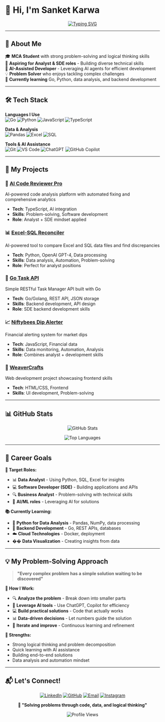 # 👋 Hi, I'm **Sanket Karwa**

<div align="center">
  
[![Typing SVG](https://readme-typing-svg.herokuapp.com?font=Fira+Code&pause=1000&color=36BCF7&width=500&lines=MCA+Student+%7C+Problem+Solver;Aspiring+Analyst+%26+SDE;AI-Assisted+Development;Building+with+Go%2C+Python%2C+JavaScript)](https://git.io/typing-svg)

</div>

---

## 🚀 About Me

🎓 **MCA Student** with strong problem-solving and logical thinking skills  
💼 **Aspiring for Analyst & SDE roles** - Building diverse technical skills  
🤖 **AI-Assisted Developer** - Leveraging AI agents for efficient development  
💡 **Problem Solver** who enjoys tackling complex challenges  
🌱 **Currently learning** Go, Python, data analysis, and backend development  

---

## 🛠️ Tech Stack

**Languages I Use**  
![Go](https://img.shields.io/badge/Go-00ADD8?style=for-the-badge&logo=go&logoColor=white)
![Python](https://img.shields.io/badge/Python-3776AB?style=for-the-badge&logo=python&logoColor=white)
![JavaScript](https://img.shields.io/badge/JavaScript-F7DF1E?style=for-the-badge&logo=javascript&logoColor=black)
![TypeScript](https://img.shields.io/badge/TypeScript-007ACC?style=for-the-badge&logo=typescript&logoColor=white)

**Data & Analysis**  
![Pandas](https://img.shields.io/badge/Pandas-150458?style=for-the-badge&logo=pandas&logoColor=white)
![Excel](https://img.shields.io/badge/Microsoft_Excel-217346?style=for-the-badge&logo=microsoft-excel&logoColor=white)
![SQL](https://img.shields.io/badge/SQL-4479A1?style=for-the-badge&logo=mysql&logoColor=white)

**Tools & AI Assistance**  
![Git](https://img.shields.io/badge/Git-F05032?style=for-the-badge&logo=git&logoColor=white)
![VS Code](https://img.shields.io/badge/VS%20Code-007ACC?style=for-the-badge&logo=visual-studio-code&logoColor=white)
![ChatGPT](https://img.shields.io/badge/ChatGPT-74aa9c?style=for-the-badge&logo=openai&logoColor=white)
![GitHub Copilot](https://img.shields.io/badge/GitHub%20Copilot-000000?style=for-the-badge&logo=github&logoColor=white)

---

## 🚀 My Projects

### 🤖 [AI Code Reviewer Pro](https://github.com/sanketkarwalink/ai-code-reviewer-pro)
AI-powered code analysis platform with automated fixing and comprehensive analytics
- **Tech**: TypeScript, AI integration
- **Skills**: Problem-solving, Software development
- **Role**: Analyst + SDE mindset applied

### 📊 [Excel-SQL Reconciler](https://github.com/sanketkarwalink/Excel-SQL-reconciler)
AI-powered tool to compare Excel and SQL data files and find discrepancies
- **Tech**: Python, OpenAI GPT-4, Data processing
- **Skills**: Data analysis, Automation, Problem-solving
- **Role**: Perfect for analyst positions

### 🔧 [Go Task API](https://github.com/sanketkarwalink/go-task-api)
Simple RESTful Task Manager API built with Go
- **Tech**: Go/Golang, REST API, JSON storage
- **Skills**: Backend development, API design
- **Role**: SDE backend development skills

### 📈 [Niftybees Dip Alerter](https://github.com/sanketkarwalink/niftybees-dip-alerter)
Financial alerting system for market dips
- **Tech**: JavaScript, Financial data
- **Skills**: Data monitoring, Automation, Analysis
- **Role**: Combines analyst + development skills

### 🎨 [WeaverCrafts](https://github.com/sanketkarwalink/WeaverCrafts)
Web development project showcasing frontend skills
- **Tech**: HTML/CSS, Frontend
- **Skills**: UI development, Problem-solving

---

## 📊 GitHub Stats

<div align="center">

![GitHub Stats](https://github-readme-stats.vercel.app/api?username=sanketkarwalink&show_icons=true&theme=radical&hide_border=true)

![Top Languages](https://github-readme-stats.vercel.app/api/top-langs/?username=sanketkarwalink&layout=compact&theme=radical&hide_border=true)

</div>

---

## 🎯 Career Goals

**💼 Target Roles:**
- 📊 **Data Analyst** - Using Python, SQL, Excel for insights
- 💻 **Software Developer (SDE)** - Building applications and APIs
- 🔍 **Business Analyst** - Problem-solving with technical skills
- 🤖 **AI/ML roles** - Leveraging AI for solutions

**📚 Currently Learning:**
- 🐍 **Python for Data Analysis** - Pandas, NumPy, data processing
- 🔧 **Backend Development** - Go, REST APIs, databases
- ☁️ **Cloud Technologies** - Docker, deployment
- �� **Data Visualization** - Creating insights from data

---

## 💡 My Problem-Solving Approach

> **"Every complex problem has a simple solution waiting to be discovered"**

**🧠 How I Work:**
- 🔍 **Analyze the problem** - Break down into smaller parts
- 🤖 **Leverage AI tools** - Use ChatGPT, Copilot for efficiency
- 💻 **Build practical solutions** - Code that actually works
- 📊 **Data-driven decisions** - Let numbers guide the solution
- 🔄 **Iterate and improve** - Continuous learning and refinement

**💪 Strengths:**
- Strong logical thinking and problem decomposition
- Quick learning with AI assistance
- Building end-to-end solutions
- Data analysis and automation mindset

---

## 📬 Let's Connect!

<div align="center">

[![LinkedIn](https://img.shields.io/badge/LinkedIn-0077B5?style=for-the-badge&logo=linkedin&logoColor=white)](https://linkedin.com/in/sanketkarwa)
[![GitHub](https://img.shields.io/badge/GitHub-100000?style=for-the-badge&logo=github&logoColor=white)](https://github.com/sanketkarwalink)
[![Email](https://img.shields.io/badge/Email-D14836?style=for-the-badge&logo=gmail&logoColor=white)](mailto:sanketkarwa.work@gmail.com)
[![Instagram](https://img.shields.io/badge/Instagram-E4405F?style=for-the-badge&logo=instagram&logoColor=white)](https://www.instagram.com/sankettkarwa/)

**💭 "Solving problems through code, data, and logical thinking"**

![Profile Views](https://komarev.com/ghpvc/?username=sanketkarwalink&color=brightgreen&style=flat)

</div>

